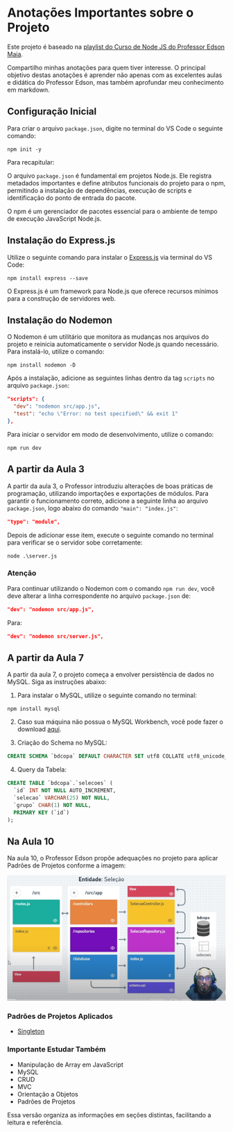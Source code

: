 

# Anotações Importantes sobre o Projeto

Este projeto é baseado na [playlist do Curso de Node JS do Professor Edson Maia](https://youtube.com/playlist?list=PLnex8IkmReXwCyR-cGkyy8tCVAW7fGZow&si=JnwFTgTWPMpktDGM).

Compartilho minhas anotações para quem tiver interesse. O principal objetivo destas anotações é aprender não apenas com as excelentes aulas e didática do Professor Edson, mas também aprofundar meu conhecimento em markdown.

## Configuração Inicial

Para criar o arquivo `package.json`, digite no terminal do VS Code o seguinte comando:

```shell
npm init -y
```

Para recapitular:

O arquivo `package.json` é fundamental em projetos Node.js. Ele registra metadados importantes e define atributos funcionais do projeto para o npm, permitindo a instalação de dependências, execução de scripts e identificação do ponto de entrada do pacote.

O npm é um gerenciador de pacotes essencial para o ambiente de tempo de execução JavaScript Node.js.

## Instalação do Express.js

Utilize o seguinte comando para instalar o [Express.js](https://expressjs.com/pt-br/) via terminal do VS Code:

```shell
npm install express --save
```

O Express.js é um framework para Node.js que oferece recursos mínimos para a construção de servidores web.

## Instalação do Nodemon

O Nodemon é um utilitário que monitora as mudanças nos arquivos do projeto e reinicia automaticamente o servidor Node.js quando necessário. Para instalá-lo, utilize o comando:

```shell
npm install nodemon -D
```

Após a instalação, adicione as seguintes linhas dentro da tag `scripts` no arquivo `package.json`:

```json
"scripts": {
  "dev": "nodemon src/app.js",
  "test": "echo \"Error: no test specified\" && exit 1"
},
```

Para iniciar o servidor em modo de desenvolvimento, utilize o comando:

```shell
npm run dev
```

## A partir da Aula 3

A partir da aula 3, o Professor introduziu alterações de boas práticas de programação, utilizando importações e exportações de módulos. Para garantir o funcionamento correto, adicione a seguinte linha ao arquivo `package.json`, logo abaixo do comando `"main": "index.js"`:

```json
"type": "module",
```

Depois de adicionar esse item, execute o seguinte comando no terminal para verificar se o servidor sobe corretamente:

```shell
node .\server.js
```

### Atenção

Para continuar utilizando o Nodemon com o comando `npm run dev`, você deve alterar a linha correspondente no arquivo `package.json` de:

```json
"dev": "nodemon src/app.js",
```

Para:

```json
"dev": "nodemon src/server.js",
```

## A partir da Aula 7

A partir da aula 7, o projeto começa a envolver persistência de dados no MySQL. Siga as instruções abaixo:

1. Para instalar o MySQL, utilize o seguinte comando no terminal:

```shell
npm install mysql
```

2. Caso sua máquina não possua o MySQL Workbench, você pode fazer o download [aqui](https://dev.mysql.com/downloads/workbench/).

3. Criação do Schema no MySQL:

```sql
CREATE SCHEMA `bdcopa` DEFAULT CHARACTER SET utf8 COLLATE utf8_unicode_ci;
```

4. Query da Tabela:

```sql
CREATE TABLE `bdcopa`.`selecoes` (
  `id` INT NOT NULL AUTO_INCREMENT,
  `selecao` VARCHAR(25) NOT NULL,
  `grupo` CHAR(1) NOT NULL,
  PRIMARY KEY (`id`)
);
```

## Na Aula 10

Na aula 10, o Professor Edson propõe adequações no projeto para aplicar Padrões de Projetos conforme a imagem:

![Refatorar para MVC](/img/mvc.png)

### Padrões de Projetos Aplicados

- [Singleton](https://refactoring.guru/pt-br/design-patterns/singleton)

### Importante Estudar Também

- Manipulação de Array em JavaScript
- MySQL
- CRUD
- MVC
- Orientação a Objetos
- Padrões de Projetos

Essa versão organiza as informações em seções distintas, facilitando a leitura e referência.